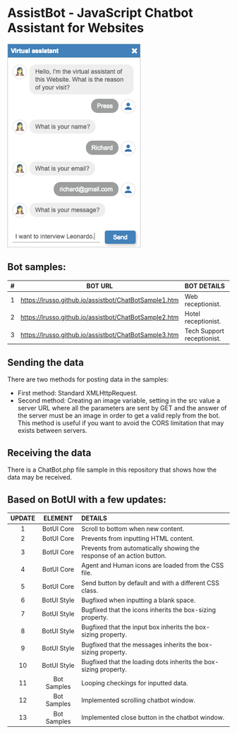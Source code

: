 # AssistBot - JavaScript Chatbot Assistant for Websites

![alt screen](https://raw.githubusercontent.com/lrusso/assistbot/master/ChatBot.png)

## Bot samples:

| #  | BOT URL  | BOT DETAILS |
| :------------: |:---------------:| :-----|
| 1 | https://lrusso.github.io/assistbot/ChatBotSample1.htm | Web receptionist.
| 2 | https://lrusso.github.io/assistbot/ChatBotSample2.htm | Hotel receptionist.
| 3 | https://lrusso.github.io/assistbot/ChatBotSample3.htm | Tech Support receptionist.

## Sending the data

There are two methods for posting data in the samples:

- First method: Standard XMLHttpRequest.
- Second method: Creating an image variable, setting in the src value a server URL where all the parameters are sent by GET and the answer of the server must be an image in order to get a valid reply from the bot. This method is useful if you want to avoid the CORS limitation that may exists between servers.

## Receiving the data

There is a ChatBot.php file sample in this repository that shows how the data may be received.

## Based on BotUI with a few updates:

| UPDATE  | ELEMENT  | DETAILS |
| :------------: |:---------------:| :-----|
| 1 | BotUI Core | Scroll to bottom when new content.
| 2 | BotUI Core | Prevents from inputting HTML content.
| 3 | BotUI Core | Prevents from automatically showing the response of an action button.
| 4 | BotUI Core | Agent and Human icons are loaded from the CSS file.
| 5 | BotUI Core | Send button by default and with a different CSS class.
| 6 | BotUI Style | Bugfixed when inputting a blank space.
| 7 | BotUI Style | Bugfixed that the icons inherits the box-sizing property.
| 8 | BotUI Style | Bugfixed that the input box inherits the box-sizing property.
| 9 | BotUI Style | Bugfixed that the messages inherits the box-sizing property.
| 10 | BotUI Style | Bugfixed that the loading dots inherits the box-sizing property.
| 11 | Bot Samples | Looping checkings for inputted data.
| 12 | Bot Samples | Implemented scrolling chatbot window.
| 13 | Bot Samples | Implemented close button in the chatbot window.
